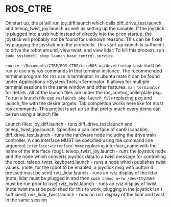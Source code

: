 # ROS_CTRE

On start up, the pi will run joy_diff.launch which calls diff_drive_test.launch and teleop_twist_joy.launch as well as setting up the canable. If the joystick is plugged into a usb hub instead of directly into the pi on startup, the joystick will probably not be found for unknown reasons. This can be fixed by plugging the joystick into the pi directly. This start up launch is sufficient to drive the robot around, view twist, and view lidar. To kill this process, run `sudo systemctl stop launch_base_control.service`. 

`source ~/Documents/CTRE/ROS_CTRE/ctreROS_ws/devel/setup.bash` must be run to use any ros commands in that terminal instance. 
The recommended terminal program for ros use is terminator. In ubuntu mate it can be found under Applications->System Tools->Terminator. It allows for multiple terminal sessions in the same window and other features. `man terminator` for details.
All of the launch files are under the ros_control_boilerplate pkg. To run a launch file use `roslaunch pkg launch_file` replacing pkg and launch_file with the desire targets. Tab completion works here like for most ros commands. This project is set up so that pretty much every demo can be run using a launch file.

Launch files:
joy_diff.launch - runs diff_drive_test.launch and teleop_twist_joy.launch. Specifies a can interface of can0 (canable).
diff_drive_test.launch - runs the hardware node including the drive train controller. A can interface MUST be specified using the command line argument `interface:=interface_name` replacing interface_name with the name of the interface (bug).
teleop_twist_joy.launch - runs the joystick node and the node which converts joystick data to a twist message for controlling the robot.
teleop_twist_keyboard.launch - runs a node which publishes twist values. (note, for the robot to be enabled, a joystick msg with button 4 pressed must be sent)
rviz_lidar.launch - runs an rviz display of the lidar (note, lidar must be plugged in and then `sudo chmod a+rw /dev/ttyUSB0` must be run prior to use)
rviz_twist.launch - runs an rviz display of twist (note twist must be published for this to work, plugging in the joystick isn't sufficient)
rviz_lidar_twist.launch - runs an rviz display of the lidar and twist in the same session


 

